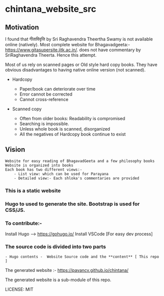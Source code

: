 # chintana_website_src

## Motivation
I found that गीताविवृत्ति by Sri Raghavendra Theertha Swamy is not available online (natively).
Most complete website for Bhagavadgeeta:- https://www.gitasupersite.iitk.ac.in/.  does not have commentary by SriRaghavendra Theerta.
Hence this attempt.


Most of us rely on scanned pages or Old style hard copy books. They have obvious disadvantages to having native online version (not scanned).

- Hardcopy 
    - Paper/book can deteriorate over time
    - Error cannot be corrected
    - Cannot cross-reference

- Scanned copy
    - Often from older books: Readability is compromised
    - Searching is impossible.
    - Unless whole book is scanned, disorganized
    - All the negatives of Hardcopy book continue to exist

## Vision 
    Website for easy reading of BhagavadGeeta and a few philosophy books
    Website is organized into books
    Each book has two different views:-
        - List view: which can be used for Parayana
        - Detailed view:- Each shloka's commentaries are provided



### This is a static website
### Hugo to used to generate the site. Bootstrap is used for CSS/JS.

### To contribute:-

Install Hugo --> https://gohugo.io/
Install VSCode [For easy dev process]

### The source code is divided into two parts 
    - Hugo contents -  Website Source code and the **content** [ This repo ] 

The  generated website :- https://pavancv.github.io/chintana/

The generated website is a sub-module of this repo.

LICENSE:  MIT
